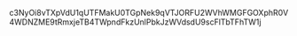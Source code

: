 c3NyOi8vTXpVdU1qUTFMakU0TGpNek9qVTJORFU2WVhWMGFGOXphR0V4WDNZME9tRmxjeTB4TWpndFkzUnlPbkJzWVdsdU9scFlTbTFhTW1j